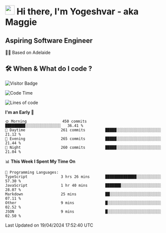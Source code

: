 <h1><img src="https://emojis.slackmojis.com/emojis/images/1531849430/4246/blob-sunglasses.gif?1531849430" width="30"/> Hi there, I'm Yogeshvar - aka Maggie</h1>

## Aspiring Software Engineer
🏂🏻  Based on Adelaide 

## 🛠 When & What do I code ?  

![Visitor Badge](https://visitor-badge.feriirawann.repl.co?username=yogeshvar&repo=yogeshvar&label=Visitors&style=plastic&color=%23457BFF&contentType=svg)

<!--START_SECTION:waka-->
![Code Time](http://img.shields.io/badge/Code%20Time-2%2C871%20hrs%2059%20mins-blue)

![Lines of code](https://img.shields.io/badge/From%20Hello%20World%20I%27ve%20Written-4.2%20million%20lines%20of%20code-blue)

**I'm an Early 🐤** 

```text
🌞 Morning                450 commits         █████████░░░░░░░░░░░░░░░░   36.41 % 
🌆 Daytime                261 commits         █████░░░░░░░░░░░░░░░░░░░░   21.12 % 
🌃 Evening                265 commits         █████░░░░░░░░░░░░░░░░░░░░   21.44 % 
🌙 Night                  260 commits         █████░░░░░░░░░░░░░░░░░░░░   21.04 % 
```


📊 **This Week I Spent My Time On** 

```text
💬 Programming Languages: 
TypeScript               3 hrs 26 mins       ██████████████░░░░░░░░░░░   57.30 % 
JavaScript               1 hr 40 mins        ███████░░░░░░░░░░░░░░░░░░   28.07 % 
Markdown                 25 mins             ██░░░░░░░░░░░░░░░░░░░░░░░   07.11 % 
Other                    9 mins              █░░░░░░░░░░░░░░░░░░░░░░░░   02.52 % 
JSON                     9 mins              █░░░░░░░░░░░░░░░░░░░░░░░░   02.50 % 
```


 Last Updated on 19/04/2024 17:52:40 UTC
<!--END_SECTION:waka-->
